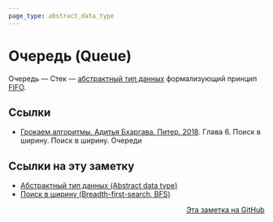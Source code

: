 ```yaml
---
page_type: abstract_data_type
---
```


# Очередь (Queue)

Очередь — Стек — [абстрактный тип данных](20221023123217.md) формализующий принцип [FIFO](20221022214248.md).

## Ссылки

- [Грокаем алгоритмы. Адитья Бхаргава. Питер. 2018](BhargavaGrokaemAlgoritmy2018.md). Глава 6. Поиск в ширину. Поиск в ширину. Очереди


## Ссылки на эту заметку

* [Абстрактный тип данных (Abstract data type)](20221023123217.md)
* [Поиск в ширину (Breadth-first-search, BFS)](20221026234807.md)


<p v-pre style="text-align: right">
  <a href="https://github.com/Kverde/algorithms/blob/main/source/20221025223739.md">
  Эта заметка на GitHub
  </a>
</p>
